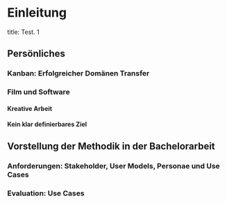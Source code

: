 # Einleitung

title: Test. 1

## Persönliches


### Kanban: Erfolgreicher Domänen Transfer

### Film und Software

#### Kreative Arbeit

#### Kein klar definierbares Ziel

## Vorstellung der Methodik in der Bachelorarbeit

### Anforderungen: Stakeholder, User Models, Personae und Use Cases

### Evaluation: Use Cases